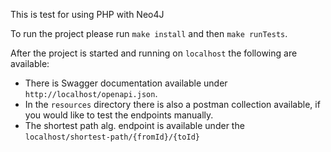 This is test for using PHP with Neo4J

To run the project please run `make install` and then `make runTests`.

After the project is started and running on `localhost` the following are available:
- There is Swagger documentation available under `http://localhost/openapi.json`.
- In the `resources` directory there is also a postman collection available, if you would like to test the endpoints manually.
- The shortest path alg. endpoint is available under the `localhost/shortest-path/{fromId}/{toId}` 
